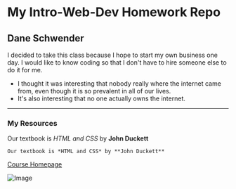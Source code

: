 # My Intro-Web-Dev Homework Repo
## Dane Schwender
I decided to take this class because I hope to start my own business one day. I would like to know coding so that I don't have to hire someone else to do it for me.
- I thought it was interesting that nobody really where the internet came from, even though it is so prevalent in all of our lives.
- It's also interesting that no one actually owns the internet.
---
### My Resources
Our textbook is *HTML and CSS* by **John Duckett**

```Our textbook is *HTML and CSS* by **John Duckett**```

[Course Homepage](https://media-ed-online.github.io/intro-web-dev/)

![Image](http://bit.ly/2DIVG46)
